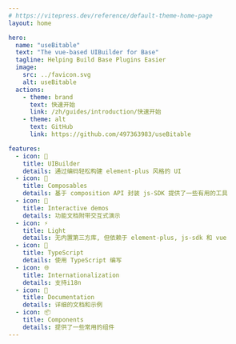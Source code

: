 ```yaml
---
# https://vitepress.dev/reference/default-theme-home-page
layout: home

hero:
  name: "useBitable"
  text: "The vue-based UIBuilder for Base"
  tagline: Helping Build Base Plugins Easier
  image:
    src: ../favicon.svg
    alt: useBitable
  actions:
    - theme: brand
      text: 快速开始
      link: /zh/guides/introduction/快速开始
    - theme: alt
      text: GitHub
      link: https://github.com/497363983/useBitable

features:
  - icon: 🚀
    title: UIBuilder
    details: 通过编码轻松构建 element-plus 风格的 UI
  - icon: 🔧
    title: Composables
    details: 基于 composition API 封装 js-SDK 提供了一些有用的工具
  - icon: 🔆
    title: Interactive demos
    details: 功能文档附带交互式演示
  - icon: ⚡
    title: Light
    details: 无内置第三方库, 但依赖于 element-plus, js-sdk 和 vue
  - icon: 🦾
    title: TypeScript
    details: 使用 TypeScript 编写
  - icon: 🌐
    title: Internationalization
    details: 支持i18n
  - icon: 📖
    title: Documentation
    details: 详细的文档和示例
  - icon: 📦
    title: Components
    details: 提供了一些常用的组件
---
```


